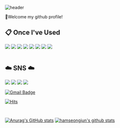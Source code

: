 ![header](https://capsule-render.vercel.app/api?type=waving&color=timeGradient&height=300&text=Welcome&desc=%20SeongJun's%20GitHub%20Profile&animation=fadeIn&fontColor=ffffff&fontSize=80&fontAlignY=40&descAlign=60&descAlignY=53&descSize=18)

👋Welcome my github profile!

##  :clipboard: Once I've Used
<img src="https://img.shields.io/badge/C-A8B9CC?style=for-the-badge&logo=C&logoColor=white"></a>
<img src="https://img.shields.io/badge/C++-00599C?style=for-the-badge&logo=C++&logoColor=white"></a>
<img src="https://img.shields.io/badge/JAVA-D0271D?style=for-the-badge&logo=OpenJDK&logoColor=white"></a>
<img src="https://img.shields.io/badge/Python-3776AB?style=for-the-badge&logo=Python&logoColor=white"></a>
<img src="https://img.shields.io/badge/Robot Framework-000000?style=for-the-badge&logo=Robot Framework&logoColor=white"></a>
<img src="https://img.shields.io/badge/Linux-FCC624?style=for-the-badge&logo=Linux&logoColor=white"></a>
<img src="https://img.shields.io/badge/Arduino-00979D?style=for-the-badge&logo=Arduino&logoColor=white"></a>
<img src="https://img.shields.io/badge/R-276DC3?style=for-the-badge&logo=R&logoColor=white">
<br/><br/>

## :cloud: SNS :cloud:
<a href="https://blog.naver.com/gkatjdwns10" target="_blank"><img src="https://img.shields.io/badge/blog-03C75A?style=flat-square&logo=Naver&logoColor=white"/></a>
<a href="https://velog.io/@hamseongjun" target="_blank"><img src="https://img.shields.io/badge/Velog-20C997?style=flat-square&logo=Velog&logoColor=white"/></a>
<a href="https://www.instagram.com/ham_yee.55/" target="_blank"><img src="https://img.shields.io/badge/Instagram-E4405F?style=flat-square&logo=Instagram&logoColor=white"/></a> 
<a href="https://hamseongjun.github.io/" target="_blank"><img src="https://img.shields.io/badge/githubpages-222222?style=flat-square&logo=githubpages&logoColor=white"/></a>

[![Gmail Badge](https://img.shields.io/badge/-Gmail-d14836?style=flat-square&logo=Gmail&logoColor=white&link=mailto:gkatjdwns10@gmail.com)](mailto:gkatjdwns10@gmail.com)

[![Hits](https://hits.seeyoufarm.com/api/count/incr/badge.svg?tab=overview&from=2023-02-01&to=2023-02-28&url=https%3A%2F%2Fgithub.com%2Fhamseongjun&count_bg=%233DBDC8&title_bg=%23C5C5C5&icon=ko-fi.svg&icon_color=%23E4E64F&title=hits&edge_flat=false)](https://hits.seeyoufarm.com)

<br/>

[![Anurag's GitHub stats](https://github-readme-stats.vercel.app/api?username=hamseongjun)](https://github.com/anuraghazra/github-readme-stats)  [![hamseongjun's github stats](https://github-readme-stats.vercel.app/api/top-langs/?username=hamseongjun&show_icons=true&hide_border=true&title_color=004386&icon_color=004386&layout=compact)](https://github.com/hamseongjun)
<br/>

